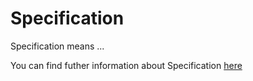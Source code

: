 # Specification

Specification means ...

You can find futher information about Specification [here](../T3./.md)
